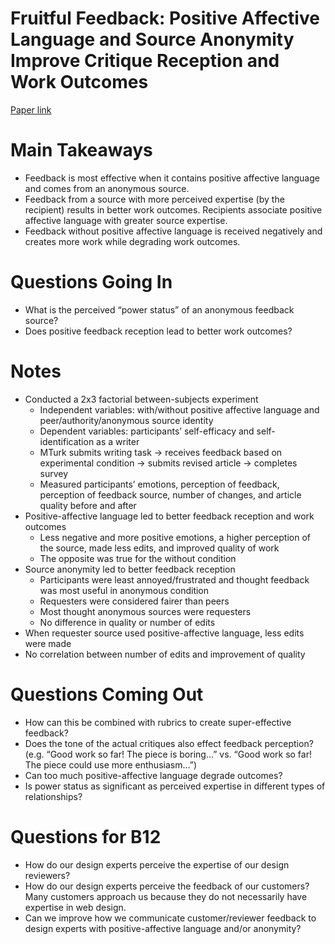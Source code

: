 # Fruitful Feedback: Positive Affective Language and Source Anonymity Improve Critique Reception and Work Outcomes
[Paper link](https://dl.acm.org/citation.cfm?id=2998319)

# Main Takeaways
* Feedback is most effective when it contains positive affective language and comes from an anonymous source.
* Feedback from a source with more perceived expertise (by the recipient) results in better work outcomes. Recipients associate positive affective language with greater source expertise.
* Feedback without positive affective language is received negatively and creates more work while degrading work outcomes.

# Questions Going In
* What is the perceived “power status” of an anonymous feedback source?
* Does positive feedback reception lead to better work outcomes?

# Notes
* Conducted a 2x3 factorial between-subjects experiment
    * Independent variables: with/without positive affective language and peer/authority/anonymous source identity
    * Dependent variables: participants’ self-efficacy and self-identification as a writer
    * MTurk submits writing task -> receives feedback based on experimental condition -> submits revised article -> completes survey
    * Measured participants’ emotions, perception of feedback, perception of feedback source, number of changes, and article quality before and after
* Positive-affective language led to better feedback reception and work outcomes
    * Less negative and more positive emotions, a higher perception of the source, made less edits, and improved quality of work
    * The opposite was true for the without condition
*  Source anonymity led to better feedback reception
    * Participants were least annoyed/frustrated and thought feedback was most useful in anonymous condition
    * Requesters were considered fairer than peers
    * Most thought anonymous sources were requesters
    * No difference in quality or number of edits
* When requester source used positive-affective language, less edits were made
* No correlation between number of edits and improvement of quality

# Questions Coming Out
* How can this be combined with rubrics to create super-effective feedback?
* Does the tone of the actual critiques also effect feedback perception? (e.g. “Good work so far! The piece is boring…” vs. “Good work so far! The piece could use more enthusiasm…”)
* Can too much positive-affective language degrade outcomes?
* Is power status as significant as perceived expertise in different types of relationships?

# Questions for B12
* How do our design experts perceive the expertise of our design reviewers?
* How do our design experts perceive the feedback of our customers? Many customers approach us because they do not necessarily have expertise in web design.
* Can we improve how we communicate customer/reviewer feedback to design experts with positive-affective language and/or anonymity?

